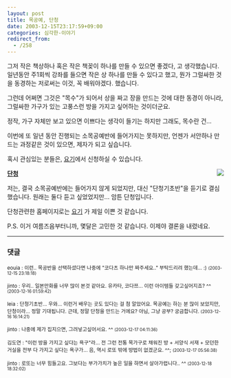 ```yaml
---
layout: post
title: 목공예, 단청
date: 2003-12-15T23:17:59+09:00
categories: 심각한-이야기
redirect_from:
  - /258
---
```


그저 작은 책상하나 혹은 작은 책꽂이 하나를 만들 수 있으면 좋겠다, 고 생각했습니다. 일년동안 주1회씩 강좌를 들으면 작은 상 하나를 만들 수 있다고 했고, 뭔가 그럴싸한 것을 동경하는 저로써는 이것, 꼭 배워야겠다. 했습니다.

그런데 어쩌면 그것은 "목수"가 되어서 상을 짜고 장을 만드는 것에 대한 동경이 아니라, 그럴싸한 가구가 있는 고풍스런 방을 가지고 싶어하는 것이더군요.

정작, 가구 자체만 보고 있으면 이쁘다는 생각이 들기는 하지만 그래도, 목수란 건...

이번에 또 일년 동안 진행되는 소목공예반에 들어가지는 못하지만, 언젠가 서안하나 만드는 과정같은 것이 있으면, 제자가 되고 싶습니다.

혹시 관심있는 분들은, <a href="http://www.fpcp.or.kr" target="bb">요기</a>에서 신청하실 수 있습니다.

<img src="http://compassion.buddhism.org/main6/image/B01-jpg951.Rl-e22001_2.jpg" align="right" /><u><b>단청</b></u>

저는, 결국 소목공예반에는 들어가지 않게 되었지만, 대신 "단청기초반"을 듣기로 결심했습니다. 원래는 둘다 듣고 싶었었지만... 암튼 단청입니다.

단청관련한 홈페이지로는 <a href="http://ihelles.com/dc/" target="bb">요기</a> 가 제일 이쁜 것 같습니다.

P.S. 이거 여름즈음부터니까, 몇달은 고민한 것 같습니다. 이제야 결론을 내렸네요.

* * *

### 댓글



<!--- cmt:541 --->
<!--- mail: --->
<!--- parent:0 --->

<small class=comment>eouia : 이런.. 목공반을 선택하셨다면 나중에 "코다츠 하나만 짜주세요.." 부탁드리려 했는데... :) <small>(2003-12-15 23:18:18)</small></small>


<!--- cmt:542 --->
<!--- mail: --->
<!--- parent:0 --->

<small class=comment>jinto : 우리.. 일본만화를 너무 많이 본것 같아요. 유카타, 코다쯔... 이런 아이템들 갖고싶어지죠? ^^ <small>(2003-12-16 01:59:42)</small></small>


<!--- cmt:543 --->
<!--- mail: --->
<!--- parent:0 --->

<small class=comment>leia : 단청기초반... 우와... 이런거 배우는 곳도 있다는 걸 첨 알았어요. 목공예는 하는 분 많이 보았지만, 단청이라... 정말 기대됩니다. 근데, 정말 단청을 만드는 거에요? 아님, 그냥 공부? 궁금합니다. <small>(2003-12-16 16:14:21)</small></small>


<!--- cmt:544 --->
<!--- mail: --->
<!--- parent:0 --->

<small class=comment>jinto : 나중에 제가 집지으면, 그려넣고싶어서요. ^^ <small>(2003-12-17 04:11:36)</small></small>


<!--- cmt:545 --->
<!--- mail: --->
<!--- parent:0 --->

<small class=comment>김도연 : "이런 방을 가지고 싶다는 욕구"라... 전 그런 전통 목가구로 채워진 방 + 서양식 서재 + 모던한 거실을 전부 다 가지고 싶다는 욕구가... 음, 역시 로또 밖에 방법이 없겠군요. ^^; <small>(2003-12-17 05:56:38)</small></small>


<!--- cmt:546 --->
<!--- mail: --->
<!--- parent:0 --->

<small class=comment>jinto : 로또는 너무 힘들고요. 그보다는 부가가치가 높은 일을 하면서 살아가렵니다.. ^^ <small>(2003-12-18 18:32:02)</small></small>


